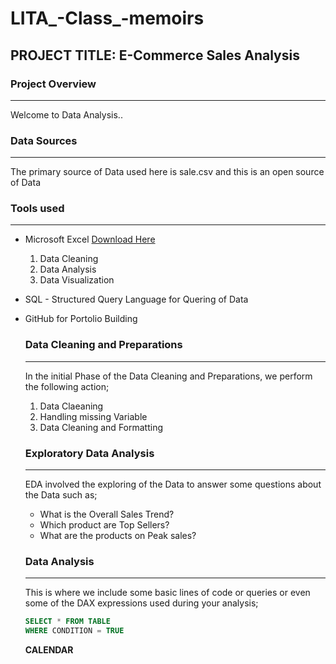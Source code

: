 
# LITA_-Class_-memoirs

## PROJECT TITLE: E-Commerce Sales Analysis

### Project Overview
---
Welcome to Data Analysis..

### Data Sources
---
The primary source of Data used here is sale.csv and this is an open source of Data

### Tools used
---
- Microsoft Excel [Download Here](https://www.microsoft.com)
  1. Data Cleaning
  2. Data Analysis
  3. Data Visualization

- SQL - Structured Query Language for Quering of Data
- GitHub for Portolio Building

  ### Data Cleaning and Preparations
  ---
  In the initial Phase of the Data Cleaning and Preparations, we perform the following action;
  1. Data Claeaning
  2. Handling missing Variable
  3. Data Cleaning and Formatting

  ### Exploratory Data Analysis
  ---
  EDA involved the exploring of the Data to answer some questions about the Data such as;
  - What is the Overall Sales Trend?
  - Which product are Top Sellers?
  - What are the products on Peak sales?
  
  ### Data Analysis
  ---
  This is where we include some basic lines of code or queries or even some of the DAX expressions used during your analysis;

  ~~~SQL
  SELECT * FROM TABLE
  WHERE CONDITION = TRUE
  ~~~
  **CALENDAR**
  
  
   
